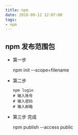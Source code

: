 ```yaml
---
title: npm
date: 2018-09-12 12:07:00
tags:
- npm
---
```

## npm 发布范围包

* 第一步

    npm init --scope=filename


* 第二步

    ```
    npm login
    # 输入账号
    # 输入密码
    # 输入邮箱
    ```

* 第三步  完成

    npm publish --access public

